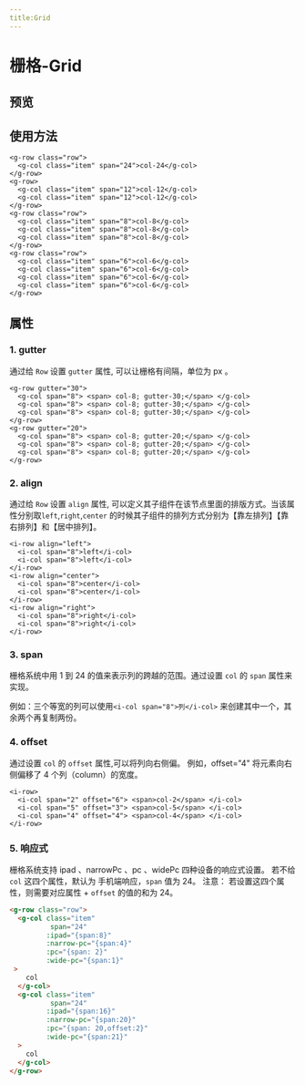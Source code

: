 ```yaml
---
title:Grid
---
```


# 栅格-Grid

## 预览

<ClientOnly>
<grid-demos></grid-demos>
</ClientOnly>

## 使用方法

```vue
<g-row class="row">
  <g-col class="item" span="24">col-24</g-col>
</g-row>
<g-row>
  <g-col class="item" span="12">col-12</g-col>
  <g-col class="item" span="12">col-12</g-col>
</g-row>
<g-row class="row">
  <g-col class="item" span="8">col-8</g-col>
  <g-col class="item" span="8">col-8</g-col>
  <g-col class="item" span="8">col-8</g-col>
</g-row>
<g-row class="row">
  <g-col class="item" span="6">col-6</g-col>
  <g-col class="item" span="6">col-6</g-col>
  <g-col class="item" span="6">col-6</g-col>
  <g-col class="item" span="6">col-6</g-col>
</g-row>
```

## 属性

### 1. gutter

通过给 `Row` 设置 `gutter` 属性, 可以让栅格有间隔，单位为 px 。

```vue
<g-row gutter="30">
  <g-col span="8"> <span> col-8; gutter-30;</span> </g-col>
  <g-col span="8"> <span> col-8; gutter-30;</span> </g-col>
  <g-col span="8"> <span> col-8; gutter-30;</span> </g-col>
</g-row>
<g-row gutter="20">
  <g-col span="8"> <span> col-8; gutter-20;</span> </g-col>
  <g-col span="8"> <span> col-8; gutter-20;</span> </g-col>
  <g-col span="8"> <span> col-8; gutter-20;</span> </g-col>
</g-row>
```

### 2. align

通过给 `Row` 设置 `align` 属性, 可以定义其子组件在该节点里面的排版方式。当该属性分别取`left`,`right`,`center` 的时候其子组件的排列方式分别为【靠左排列】【靠右排列】和【居中排列】。

```vue
<i-row align="left">
  <i-col span="8">left</i-col>
  <i-col span="8">left</i-col>
</i-row>
<i-row align="center">
  <i-col span="8">center</i-col>
  <i-col span="8">center</i-col>
</i-row>
<i-row align="right">
  <i-col span="8">right</i-col>
  <i-col span="8">right</i-col>
</i-row>
```

### 3. span

栅格系统中用 1 到 24 的值来表示列的跨越的范围。通过设置 `col` 的 `span` 属性来实现。

例如：三个等宽的列可以使用`<i-col span="8">列</i-col>` 来创建其中一个，其余两个再复制两份。

### 4. offset

通过设置 `col` 的 `offset` 属性,可以将列向右侧偏。
例如，offset="4" 将元素向右侧偏移了 4 个列（column）的宽度。

```vue
<i-row>
  <i-col span="2" offset="6"> <span>col-2</span> </i-col>
  <i-col span="5" offset="3"> <span>col-5</span> </i-col>
  <i-col span="4" offset="4"> <span>col-4</span> </i-col>
</i-row>
```

### 5. 响应式

栅格系统支持 ipad 、narrowPc 、pc 、widePc 四种设备的响应式设置。
若不给 `col` 这四个属性，默认为 手机端响应，`span` 值为 24。
注意： 若设置这四个属性，则需要对应属性 + `offset` 的值的和为 24。

```html
<g-row class="row">
  <g-col class="item"
          span="24"
         :ipad="{span:8}"
         :narrow-pc="{span:4}"
         :pc="{span: 2}"
         :wide-pc="{span:1}"
 >
    col
  </g-col>
  <g-col class="item"
          span="24"
         :ipad="{span:16}"
         :narrow-pc="{span:20}"
         :pc="{span: 20,offset:2}"
         :wide-pc="{span:21}"
  >
    col
  </g-col>
</g-row>
```
